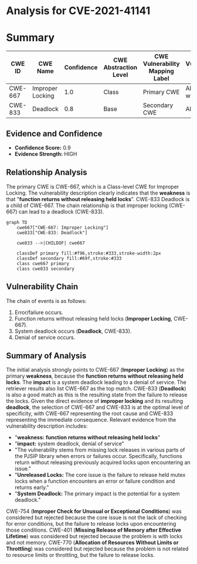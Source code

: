 # Analysis for CVE-2021-41141

# Summary
| CWE ID  | CWE Name                      | Confidence | CWE Abstraction Level | CWE Vulnerability Mapping Label | CWE-Vulnerability Mapping Notes |
|---------|-------------------------------|------------|-----------------------|---------------------------------|---------------------------------|
| CWE-667 | Improper Locking           | 1.0        | Class                 | Primary CWE                      | Allowed-with-Review             |
| CWE-833 | Deadlock                      | 0.8        | Base                  | Secondary CWE                    | Allowed                         |

## Evidence and Confidence

*   **Confidence Score:** 0.9
*   **Evidence Strength:** HIGH

## Relationship Analysis
The primary CWE is CWE-667, which is a Class-level CWE for Improper Locking. The vulnerability description clearly indicates that the **weakness** is that "**function returns without releasing held locks**". CWE-833 Deadlock is a child of CWE-667. The chain relationship is that improper locking (CWE-667) can lead to a deadlock (CWE-833).

```mermaid
graph TD
    cwe667["CWE-667: Improper Locking"]
    cwe833["CWE-833: Deadlock"]
    
    cwe833 -->|CHILDOF| cwe667
    
    classDef primary fill:#f96,stroke:#333,stroke-width:2px
    classDef secondary fill:#69f,stroke:#333
    class cwe667 primary
    class cwe833 secondary
```

## Vulnerability Chain
The chain of events is as follows:
1.  Error/failure occurs.
2.  Function returns without releasing held locks (**Improper Locking**, CWE-667).
3.  System deadlock occurs (**Deadlock**, CWE-833).
4.  Denial of service occurs.

## Summary of Analysis
The initial analysis strongly points to CWE-667 (**Improper Locking**) as the primary **weakness**, because the **function returns without releasing held locks**. The **impact** is a system deadlock leading to a denial of service. The retriever results also list CWE-667 as the top match. CWE-833 (**Deadlock**) is also a good match as this is the resulting state from the failure to release the locks. Given the direct evidence of **improper locking** and its resulting **deadlock**, the selection of CWE-667 and CWE-833 is at the optimal level of specificity, with CWE-667 representing the root cause and CWE-833 representing the immediate consequence.
Relevant evidence from the vulnerability description includes:

*   "**weakness:** **function returns without releasing held locks**"
*   "**impact:** system deadlock, denial of service"
*   "The vulnerability stems from missing lock releases in various parts of the PJSIP library when errors or failures occur. Specifically, functions return without releasing previously acquired locks upon encountering an issue."
*   "**Unreleased Locks:** The core issue is the failure to release held mutex locks when a function encounters an error or failure condition and returns early."
*   "**System Deadlock:** The primary impact is the potential for a system deadlock."

CWE-754 (**Improper Check for Unusual or Exceptional Conditions**) was considered but rejected because the core issue is not the lack of checking for error conditions, but the failure to release locks upon encountering those conditions.
CWE-401 (**Missing Release of Memory after Effective Lifetime**) was considered but rejected because the problem is with locks and not memory.
CWE-770 (**Allocation of Resources Without Limits or Throttling**) was considered but rejected because the problem is not related to resource limits or throttling, but the failure to release locks.